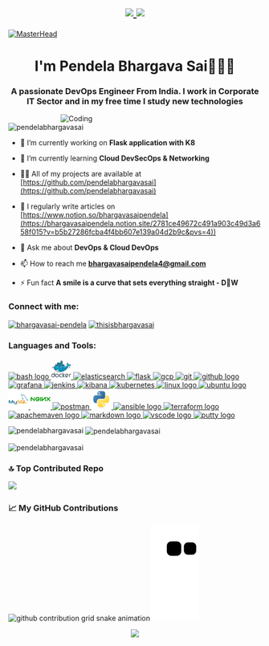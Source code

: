 <h1 align="center">
  <a href="https://git.io/typing-svg">
    <img src="https://capsule-render.vercel.app/api?type=waving&color=gradient&height=100&section=header"/>
    <img src="https://readme-typing-svg.herokuapp.com/?lines=Namasthe+🙏🏻;&center=true&size=30">
  </a>
</h1>

[![MasterHead](https://firebasestorage.googleapis.com/v0/b/flexi-coding.appspot.com/o/dempgi7-520f8d5f-63d4-4453-8822-dbc149ae27f8.gif?alt=media&token=91c0c7b2-93c3-4029-b011-1a8703c5730d)](https://rishavchanda.io)
<h1 align="center">I'm Pendela Bhargava Sai🧔🏻‍♂️</h1>
<h3 align="center">A passionate DevOps Engineer From India. I work in Corporate IT Sector and in my free time I study new technologies</h3>
<img align="right" alt="Coding" width="400" src="https://camo.githubusercontent.com/c1dcb74cc1c1835b1d716f5051499a2814c683c806b15f04b0eba492863703e9/68747470733a2f2f63646e2e6472696262626c652e636f6d2f75736572732f3733303730332f73637265656e73686f74732f363538313234332f6176656e746f2e676966">


<p align="left"> <img src="https://komarev.com/ghpvc/?username=pendelabhargavasai&label=Profile%20views&color=0e75b6&style=flat" alt="pendelabhargavasai" /> </p>

- 🔭 I’m currently working on **Flask application with K8**

- 🌱 I’m currently learning **Cloud DevSecOps & Networking**

- 👨‍💻 All of my projects are available at [https://github.com/pendelabhargavasai](https://github.com/pendelabhargavasai)

- 📝 I regularly write articles on [https://www.notion.so/bhargavasaipendela](https://bhargavasaipendela.notion.site/2781ce49672c491a903c49d3a658f015?v=b5b27286fcba4f4bb607e139a04d2b9c&pvs=4))

- 💬 Ask me about **DevOps & Cloud DevOps**

- 📫 How to reach me **bhargavasaipendela4@gmail.com**

- ⚡ Fun fact **A smile is a curve that sets everything straight - D🌻W**

<h3 align="left">Connect with me:</h3>
<p align="left">
<a href="https://linkedin.com/in/bhargavasai-pendela" target="blank"><img align="center" src="https://raw.githubusercontent.com/rahuldkjain/github-profile-readme-generator/master/src/images/icons/Social/linked-in-alt.svg" alt="bhargavasai-pendela" height="30" width="40" /></a>
<a href="https://instagram.com/thisisbhargavasai" target="blank"><img align="center" src="https://raw.githubusercontent.com/rahuldkjain/github-profile-readme-generator/master/src/images/icons/Social/instagram.svg" alt="thisisbhargavasai" height="30" width="40" /></a>
</p>

<h3 align="left">Languages and Tools:</h3>
<p align="left">  
<a href="https://www.gnu.org/software/bash/" target="_blank" rel="noreferrer"> <img src="https://cdn.simpleicons.org/gnubash/4EAA25" alt="bash logo"  width="40" height="40"/> </a> 
<a href="https://www.docker.com/" target="_blank" rel="noreferrer"> <img src="https://raw.githubusercontent.com/devicons/devicon/master/icons/docker/docker-original-wordmark.svg" alt="docker" width="40" height="40"/> </a> 
<a href="https://www.elastic.co" target="_blank" rel="noreferrer"> <img src="https://www.vectorlogo.zone/logos/elastic/elastic-icon.svg" alt="elasticsearch" width="40" height="40"/> </a> 
<a href="https://flask.palletsprojects.com/" target="_blank" rel="noreferrer"> <img src="https://www.vectorlogo.zone/logos/pocoo_flask/pocoo_flask-icon.svg" alt="flask" width="40" height="40"/> </a> 
<a href="https://cloud.google.com" target="_blank" rel="noreferrer"> <img src="https://www.vectorlogo.zone/logos/google_cloud/google_cloud-icon.svg" alt="gcp" width="40" height="40"/> </a> 
<a href="https://git-scm.com/" target="_blank" rel="noreferrer"> <img src="https://www.vectorlogo.zone/logos/git-scm/git-scm-icon.svg" alt="git" width="40" height="40"/> </a> 
<a href="https://github.com/" target="_blank" rel="noreferrer"> <img src="https://skillicons.dev/icons?i=github" with="40" height="40" alt="github logo"  /> </a> 
<a href="https://grafana.com" target="_blank" rel="noreferrer"> <img src="https://www.vectorlogo.zone/logos/grafana/grafana-icon.svg" alt="grafana" width="40" height="40"/> </a> 
<a href="https://www.jenkins.io" target="_blank" rel="noreferrer"> <img src="https://www.vectorlogo.zone/logos/jenkins/jenkins-icon.svg" alt="jenkins" width="40" height="40"/> </a> 
<a href="https://www.elastic.co/kibana" target="_blank" rel="noreferrer"> <img src="https://www.vectorlogo.zone/logos/elasticco_kibana/elasticco_kibana-icon.svg" alt="kibana" width="40" height="40"/> </a> 
<a href="https://kubernetes.io" target="_blank" rel="noreferrer"> <img src="https://www.vectorlogo.zone/logos/kubernetes/kubernetes-icon.svg" alt="kubernetes" width="40" height="40"/> </a> 
<a href="https://www.linux.org/" target="_blank" rel="noreferrer"> <img src="https://cdn.jsdelivr.net/gh/devicons/devicon/icons/linux/linux-original.svg" width="40" height="40" alt="linux logo"  /> </a> 
<a href="https://ubuntu.com/" target="_blank" rel="noreferrer"> <img src="https://cdn.jsdelivr.net/gh/devicons/devicon/icons/ubuntu/ubuntu-plain.svg" width="40" height="40" alt="ubuntu logo"  /> </a> 
<a href="https://www.mysql.com/" target="_blank" rel="noreferrer"> <img src="https://raw.githubusercontent.com/devicons/devicon/master/icons/mysql/mysql-original-wordmark.svg" alt="mysql" width="40" height="40"/> </a> 
<a href="https://www.nginx.com" target="_blank" rel="noreferrer"> <img src="https://raw.githubusercontent.com/devicons/devicon/master/icons/nginx/nginx-original.svg" alt="nginx" width="40" height="40"/> </a> 
<a href="https://postman.com" target="_blank" rel="noreferrer"> <img src="https://www.vectorlogo.zone/logos/getpostman/getpostman-icon.svg" alt="postman" width="40" height="40"/> </a> 
<a href="https://www.python.org" target="_blank" rel="noreferrer"> <img src="https://raw.githubusercontent.com/devicons/devicon/master/icons/python/python-original.svg" alt="python" width="40" height="40"/> </a> 
<a href="https://www.ansible.com/" target="_blank" rel="noreferrer"> <img src="https://cdn.simpleicons.org/ansible/EE0000" width="40" height="40" alt="ansible logo"  /> </a> 
<a href="https://www.terraform.io/" target="_blank" rel="noreferrer"> <img src="https://cdn.simpleicons.org/terraform/7B42BC" width="40" height="40" alt="terraform logo"  /> </a> 
<a href="https://maven.apache.org/download.cgi" target="_blank" rel="noreferrer"> <img src="https://skillicons.dev/icons?i=maven" width="40" height="40" alt="apachemaven logo"  /> </a> 
<a href="https://www.markdownguide.org/" target="_blank" rel="noreferrer"> <img src="https://skillicons.dev/icons?i=md" width="40" height="40" alt="markdown logo"  /> </a> 
<a href="https://code.visualstudio.com/" target="_blank" rel="noreferrer"> <img src="https://cdn.jsdelivr.net/gh/devicons/devicon/icons/vscode/vscode-original.svg" width="40" height="40" alt="vscode logo"  /> </a> 
<a href="https://www.putty.org/" target="_blank" rel="noreferrer"> <img src="https://cdn.jsdelivr.net/gh/devicons/devicon/icons/putty/putty-original.svg" width="40" height="40" alt="putty logo"  /> </a> 
</p>
<p><img align="left" src="https://github-readme-stats.vercel.app/api/top-langs?username=pendelabhargavasai&show_icons=true&locale=en&layout=compact" alt="pendelabhargavasai" /></p>

<p>&nbsp;<img align="center" src="https://github-readme-stats.vercel.app/api?username=pendelabhargavasai&show_icons=true&locale=en" alt="pendelabhargavasai" /></p>

<p><img align="center" src="https://github-readme-streak-stats.herokuapp.com/?user=pendelabhargavasai&" alt="pendelabhargavasai" /></p>

### 🔝 Top Contributed Repo
![](https://github-contributor-stats.vercel.app/api?username=pendelabhargavasai&limit=5&theme=flat&combine_all_yearly_contributions=true)

### 📈 My GitHub Contributions
![github contribution grid snake animation](https://raw.githubusercontent.com/pendelabhargavasai/pendelabhargavasai/output/github-contribution-grid-snake-dark.svg#gh-dark-mode-only)![github contribution grid snake animation](https://raw.githubusercontent.com/pendelabhargavasai/pendelabhargavasai/output/github-contribution-grid-snake.svg#gh-light-mode-only)

<p align="center">
  <img src="https://capsule-render.vercel.app/api?type=waving&color=gradient&height=100&section=footer"/>
</p>

